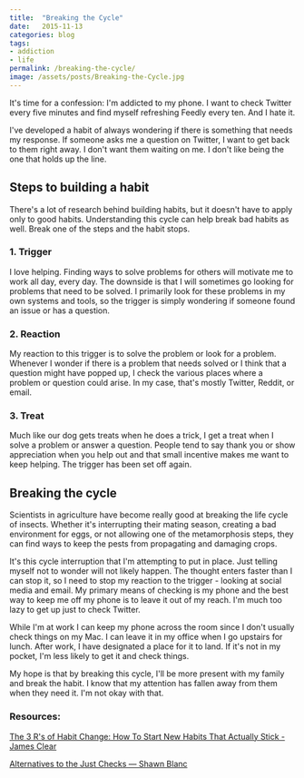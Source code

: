 ```yaml
---
title:  "Breaking the Cycle"
date:   2015-11-13
categories: blog
tags:
- addiction
- life
permalink: /breaking-the-cycle/
image: /assets/posts/Breaking-the-Cycle.jpg
---
```


It's time for a confession: I'm addicted to my phone. I want to check Twitter every five minutes and find myself refreshing Feedly every ten. And I hate it.
<!--more-->

I've developed a habit of always wondering if there is something that needs my response. If someone asks me a question on Twitter, I want to get back to them right away. I don't want them waiting on me. I don't like being the one that holds up the line.

## Steps to building a habit

There's a lot of research behind building habits, but it doesn't have to apply only to good habits. Understanding this cycle can help break bad habits as well. Break one of the steps and the habit stops.

### 1. Trigger

I love helping. Finding ways to solve problems for others will motivate me to work all day, every day. The downside is that I will sometimes go looking for problems that need to be solved. I primarily look for these problems in my own systems and tools, so the trigger is simply wondering if someone found an issue or has a question.

### 2. Reaction

My reaction to this trigger is to solve the problem or look for a problem. Whenever I wonder if there is a problem that needs solved or I think that a question might have popped up, I check the various places where a problem or question could arise. In my case, that's mostly Twitter, Reddit, or email.

### 3. Treat

Much like our dog gets treats when he does a trick, I get a treat when I solve a problem or answer a question. People tend to say thank you or show appreciation when you help out and that small incentive makes me want to keep helping. The trigger has been set off again.

## Breaking the cycle

Scientists in agriculture have become really good at breaking the life cycle of insects. Whether it's interrupting their mating season, creating a bad environment for eggs, or not allowing one of the metamorphosis steps, they can find ways to keep the pests from propagating and damaging crops.

It's this cycle interruption that I'm attempting to put in place. Just telling myself not to  wonder will not likely happen. The thought enters faster than I can stop it, so I need to stop my reaction to the trigger - looking at social media and email. My primary means of checking is my phone and the best way to keep me off my phone is to leave it out of my reach. I'm much too lazy to get up just to check Twitter. 

While I'm at work I can keep my phone across the room since I don't usually check things on my Mac. I can leave it in my office when I go upstairs for lunch. After work, I have designated a place for it to land. If it's not in my pocket, I'm less likely to get it and check things.

My hope is that by breaking this cycle, I'll be more present with my family and break the habit. I know that my attention has fallen away from them when they need it. I'm not okay with that.

### Resources:

[The 3 R's of Habit Change: How To Start New Habits That Actually Stick - James Clear](http://jamesclear.com/three-steps-habit-change)

[Alternatives to the Just Checks — Shawn Blanc](http://shawnblanc.net/2014/11/alternatives-to-the-just-checks/)
